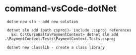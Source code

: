 # command-vsCode-dotNet
     
     dotne new sln - add new solution
     
     dotnet sln add (path csproj)- include .csproj references
       Ex: C:\CursoBalta\PaymentContext> dotnet sln add .\PaymentContext.Tests\PaymentContext.Tests.csproj 
       
     dotnet new classlib - create a class library
